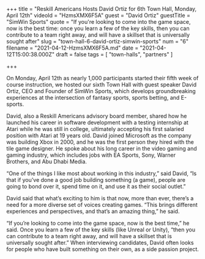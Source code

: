 +++
title = "Reskill Americans Hosts David Ortiz for 6th Town Hall, Monday, April 12th"
videoId = "HzmsXMX6F5A"
guest = "David Ortiz"
guestTitle = "SimWin Sports"
quote = "If you're looking to come into the game space, now is the best time: once you learn a few of the key skills, then you can contribute to a team right away, and will have a skillset that is universally sought after"
slug = "town-hall-6-david-ortiz-simwin-sports"
num = "6"
filename = "2021-04-12-HzmsXMX6F5A.md"
date = "2021-04-12T15:00:38.000Z"
draft = false
tags = [ "town-halls", "partners" ]

+++

On Monday, April 12th as nearly 1,000 participants started their fifth week of course instruction, we hosted our sixth Town Hall with guest speaker David Ortiz, CEO and Founder of SimWin Sports, which develops groundbreaking experiences at the intersection of fantasy sports, sports betting, and E-sports. 

David, also a Reskill Americans advisory board member, shared how he launched his career in software development with a testing internship at Atari while he was still in college, ultimately accepting his first salaried position with Atari at 19 years old. David joined Microsoft as the company was building Xbox in 2000, and he was the first person they hired with the tile game designer. He spoke about his long career in the video gaming and gaming industry, which includes jobs with EA Sports, Sony, Warner Brothers, and Abu Dhabi Media. 

“One of the things I like most about working in this industry,” said David, “Is that if you’ve done a good job building something (a game), people are going to bond over it, spend time on it, and use it as their social outlet.” 

David said that what’s exciting to him is that now, more than ever, there’s a need for a more diverse set of voices creating games. “This brings different experiences and perspectives, and that’s an amazing thing,” he said. 

“If you’re looking to come into the game space, now is the best time,” he said. Once you learn a few of the key skills (like Unreal or Unity), “then you can contribute to a team right away, and will have a skillset that is universally sought after.” When interviewing candidates, David often looks for people who have built something on their own, as a side passion project.
